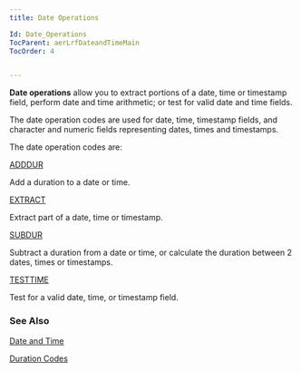 ```yaml
---
title: Date Operations

Id: Date_Operations
TocParent: aerLrfDateandTimeMain
TocOrder: 4


---
```


**Date operations** allow you to extract portions of a date, time or timestamp field, perform date and time arithmetic; or test for valid date and time fields. 

The date operation codes are used for date, time, timestamp fields, and character and numeric fields representing dates, times and timestamps. 

The date operation codes are:

[ADDDUR](ADDHANDLER.html)

Add a duration to a date or time.


[EXTRACT](EXTRACT.html)

Extract part of a date, time or timestamp.


[SUBDUR](SUBDUR.html)

Subtract a duration from a date or time, or calculate the duration between 2
                dates, times or timestamps.


[TESTTIME](TESTTIME.html)

Test for a valid date, time, or timestamp field.


### See Also
[Date and Time](ecrLrfDateandTimeMain.html)

[Duration Codes](Duration_Codes.html) 
